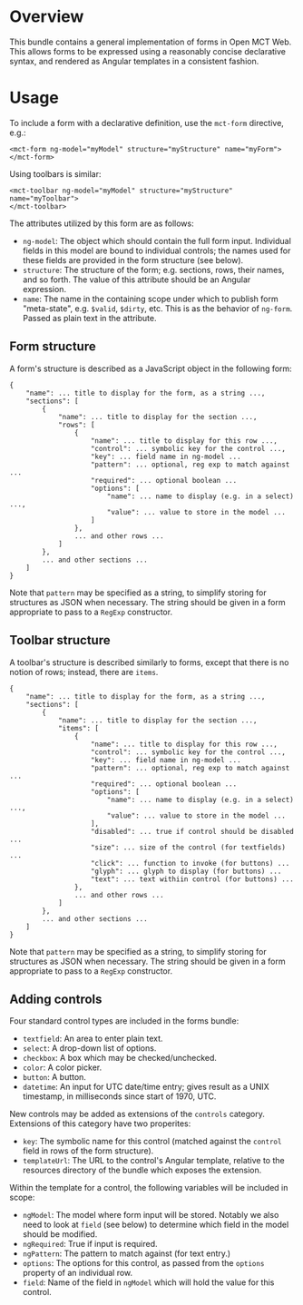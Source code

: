 # Overview

This bundle contains a general implementation of forms in Open MCT Web.
This allows forms to be expressed using a reasonably concise declarative
syntax, and rendered as Angular templates in a consistent fashion.

# Usage

To include a form with a declarative definition, use the `mct-form`
directive, e.g.:

    <mct-form ng-model="myModel" structure="myStructure" name="myForm">
    </mct-form>

Using toolbars is similar:

    <mct-toolbar ng-model="myModel" structure="myStructure" name="myToolbar">
    </mct-toolbar>

The attributes utilized by this form are as follows:

* `ng-model`: The object which should contain the full form input. Individual
  fields in this model are bound to individual controls; the names used for
  these fields are provided in the form structure (see below).
* `structure`: The structure of the form; e.g. sections, rows, their names,
  and so forth. The value of this attribute should be an Angular expression.
* `name`: The name in the containing scope under which to publish form
  "meta-state", e.g. `$valid`, `$dirty`, etc. This is as the behavior of
  `ng-form`. Passed as plain text in the attribute.

## Form structure

A form's structure is described as a JavaScript object in the following form:

    {
        "name": ... title to display for the form, as a string ...,
        "sections": [
            {
                "name": ... title to display for the section ...,
                "rows": [
                    {
                        "name": ... title to display for this row ...,
                        "control": ... symbolic key for the control ...,
                        "key": ... field name in ng-model ...
                        "pattern": ... optional, reg exp to match against ...
                        "required": ... optional boolean ...
                        "options": [
                            "name": ... name to display (e.g. in a select) ...,
                            "value": ... value to store in the model ...
                        ]
                    },
                    ... and other rows ...
                ]
            },
            ... and other sections ...
        ]
    }

Note that `pattern` may be specified as a string, to simplify storing
for structures as JSON when necessary. The string should be given in
a form appropriate to pass to a `RegExp` constructor.

## Toolbar structure

A toolbar's structure is described similarly to forms, except that there
is no notion of rows; instead, there are `items`.

    {
        "name": ... title to display for the form, as a string ...,
        "sections": [
            {
                "name": ... title to display for the section ...,
                "items": [
                    {
                        "name": ... title to display for this row ...,
                        "control": ... symbolic key for the control ...,
                        "key": ... field name in ng-model ...
                        "pattern": ... optional, reg exp to match against ...
                        "required": ... optional boolean ...
                        "options": [
                            "name": ... name to display (e.g. in a select) ...,
                            "value": ... value to store in the model ...
                        ],
                        "disabled": ... true if control should be disabled ...
                        "size": ... size of the control (for textfields) ...
                        "click": ... function to invoke (for buttons) ...
                        "glyph": ... glyph to display (for buttons) ...
                        "text": ... text withiin control (for buttons) ...
                    },
                    ... and other rows ...
                ]
            },
            ... and other sections ...
        ]
    }

Note that `pattern` may be specified as a string, to simplify storing
for structures as JSON when necessary. The string should be given in
a form appropriate to pass to a `RegExp` constructor.

## Adding controls

Four standard control types are included in the forms bundle:

* `textfield`: An area to enter plain text.
* `select`: A drop-down list of options.
* `checkbox`: A box which may be checked/unchecked.
* `color`: A color picker.
* `button`: A button.
* `datetime`: An input for UTC date/time entry; gives result as a
  UNIX timestamp, in milliseconds since start of 1970, UTC.

New controls may be added as extensions of the `controls` category.
Extensions of this category have two properites:

* `key`: The symbolic name for this control (matched against the
  `control` field in rows of the form structure).
* `templateUrl`: The URL to the control's Angular template, relative
  to the resources directory of the bundle which exposes the extension.

Within the template for a control, the following variables will be
included in scope:

* `ngModel`: The model where form input will be stored. Notably we
  also need to look at `field` (see below) to determine which field
  in the model should be modified.
* `ngRequired`: True if input is required.
* `ngPattern`: The pattern to match against (for text entry.)
* `options`: The options for this control, as passed from the
  `options` property of an individual row.
* `field`: Name of the field in `ngModel` which will hold the value
  for this control.